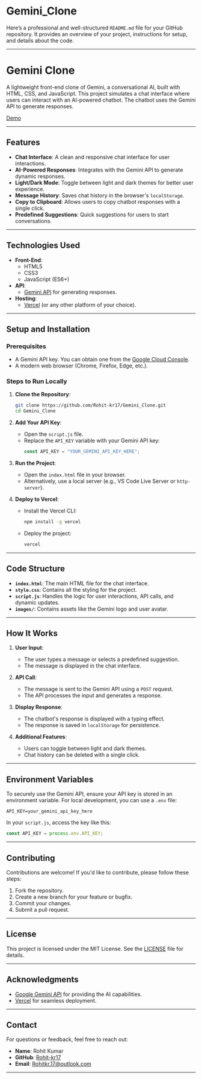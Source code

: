 # Gemini_Clone

Here’s a professional and well-structured `README.md` file for your GitHub repository. It provides an overview of your project, instructions for setup, and details about the code.

---

# Gemini Clone

A lightweight front-end clone of Gemini, a conversational AI, built with HTML, CSS, and JavaScript. This project simulates a chat interface where users can interact with an AI-powered chatbot. The chatbot uses the Gemini API to generate responses.

[Demo](https://gemini-clone-model.vercel.app/)  

---

## Features

- **Chat Interface**: A clean and responsive chat interface for user interactions.
- **AI-Powered Responses**: Integrates with the Gemini API to generate dynamic responses.
- **Light/Dark Mode**: Toggle between light and dark themes for better user experience.
- **Message History**: Saves chat history in the browser's `localStorage`.
- **Copy to Clipboard**: Allows users to copy chatbot responses with a single click.
- **Predefined Suggestions**: Quick suggestions for users to start conversations.

---

## Technologies Used

- **Front-End**:
  - HTML5
  - CSS3
  - JavaScript (ES6+)
- **API**:
  - [Gemini API](https://generativelanguage.googleapis.com) for generating responses.
- **Hosting**:
  - [Vercel](https://vercel.com) (or any other platform of your choice).

---

## Setup and Installation

### Prerequisites
- A Gemini API key. You can obtain one from the [Google Cloud Console](https://console.cloud.google.com/).
- A modern web browser (Chrome, Firefox, Edge, etc.).

### Steps to Run Locally

1. **Clone the Repository**:
   ```bash
   git clone https://github.com/Rohit-kr17/Gemini_Clone.git
   cd Gemini_Clone
   ```

2. **Add Your API Key**:
   - Open the `script.js` file.
   - Replace the `API_KEY` variable with your Gemini API key:
     ```javascript
     const API_KEY = "YOUR_GEMINI_API_KEY_HERE";
     ```

3. **Run the Project**:
   - Open the `index.html` file in your browser.
   - Alternatively, use a local server (e.g., VS Code Live Server or `http-server`).

4. **Deploy to Vercel**:
   - Install the Vercel CLI:
     ```bash
     npm install -g vercel
     ```
   - Deploy the project:
     ```bash
     vercel
     ```

---

## Code Structure

- **`index.html`**: The main HTML file for the chat interface.
- **`style.css`**: Contains all the styling for the project.
- **`script.js`**: Handles the logic for user interactions, API calls, and dynamic updates.
- **`images/`**: Contains assets like the Gemini logo and user avatar.

---

## How It Works

1. **User Input**:
   - The user types a message or selects a predefined suggestion.
   - The message is displayed in the chat interface.

2. **API Call**:
   - The message is sent to the Gemini API using a `POST` request.
   - The API processes the input and generates a response.

3. **Display Response**:
   - The chatbot's response is displayed with a typing effect.
   - The response is saved in `localStorage` for persistence.

4. **Additional Features**:
   - Users can toggle between light and dark themes.
   - Chat history can be deleted with a single click.

---

## Environment Variables

To securely use the Gemini API, ensure your API key is stored in an environment variable. For local development, you can use a `.env` file:

```plaintext
API_KEY=your_gemini_api_key_here
```

In your `script.js`, access the key like this:

```javascript
const API_KEY = process.env.API_KEY;
```

---

## Contributing

Contributions are welcome! If you'd like to contribute, please follow these steps:

1. Fork the repository.
2. Create a new branch for your feature or bugfix.
3. Commit your changes.
4. Submit a pull request.

---

## License

This project is licensed under the MIT License. See the [LICENSE](LICENSE) file for details.

---

## Acknowledgments

- [Google Gemini API](https://generativelanguage.googleapis.com) for providing the AI capabilities.
- [Vercel](https://vercel.com) for seamless deployment.

---

## Contact

For questions or feedback, feel free to reach out:

- **Name**: Rohit Kumar
- **GitHub**: [Rohit-kr17](https://github.com/Rohit-kr17)
- **Email**: Rohitkr.17@outlook.com

---
